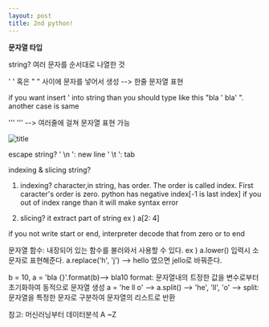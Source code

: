 ```yaml
---
layout: post
title: 2nd python!
---
```


**문자열 타입**

string? 여러 문자를 순서대로 나열한 것

' ' 혹은 " " 사이에 문자를 넣어서 생성 --> 한줄 문자열 표현 

if you want insert ' into string than you should type like this "bla ' bla' ". another case is same

''' ''' --> 여러줄에 걸쳐 문자열 표현 가능

![title]("https://postfiles.pstatic.net/MjAyMDAxMDVfMTM2/MDAxNTc4MjAyNDE1Mjcx.mJ4vj3EotayXA3b_H2QId61XChMntBBkGPfOK5j2Q1kg.LhMCWF7qnI4b5-f2u3gUi6X_8pXleM5MyYp430ACgvAg.JPEG.bdg9412/1578202413378.jpg?type=w773")

escape string? ' \n ': new line ' \t ': tab



indexing & slicing string? 

1) indexing? character,in string, has order. The order is called index. First caracter's order is zero. python has negative index[-1 is last index] if you out of index range than it will make syntax error

2) slicing? it extract part of string ex ) a[2: 4]

if you not write start or end, interpreter decode that from zero or to end



문자열 함수: 내장되어 있는 함수를 불러와서 사용할 수 있다. ex ) a.lower() 입력시 소문자로 표현해준다. a.replace('h', 'j') --> hello 였으면 jello로 바꿔준다. 

b = 10, a = 'bla {}'.format(b)--> bla10 
format: 문자열내의 트정한 값을 변수로부터 초기화하여 동적으로 문자열 생성 a = 'he ll o' --> a.split() --> 'he', 'll', 'o' --> split: 문자열을 특정한 문자로 구분하여 문자열의 리스트로 반환


참고: 머신러닝부터 데이터분석 A ~Z
